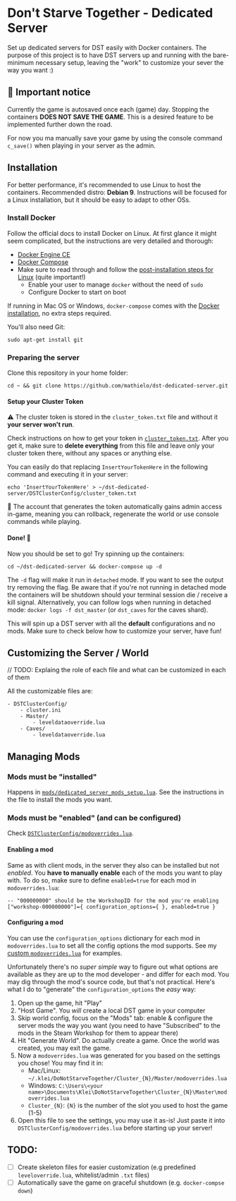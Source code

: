 # Don't Starve Together - Dedicated Server

Set up dedicated servers for DST easily with Docker containers. The purpose of this project is to have DST servers up and running with the bare-minimum necessary setup, leaving the "work" to customize your sever the way you want :)

## :construction: Important notice

Currently the game is autosaved once each (game) day. Stopping the containers **DOES NOT SAVE THE GAME**. This is a desired feature to be implemented further down the road. 

For now you ma manually save your game by using the console command `c_save()` when playing in your server as the admin.

## Installation

For better performance, it's recommended to use Linux to host the containers. Recommended distro: **Debian 9**. Instructions will be focused for a Linux installation, but it should be easy to adapt to other OSs.

### Install Docker

Follow the official docs to install Docker on Linux. At first glance it might seem complicated, but the instructions are very detailed and thorough:

* [Docker Engine CE](https://docs.docker.com/engine/installation/linux/docker-ce/debian/#set-up-the-repository)
* [Docker Compose](https://docs.docker.com/compose/install/#install-compose)
* Make sure to read through and follow the [post-installation steps for Linux](https://docs.docker.com/engine/installation/linux/linux-postinstall/) (quite important!)
  * Enable your user to manage `docker` without the need of `sudo`
  * Configure Docker to start on boot

If running in Mac OS or Windows, `docker-compose` comes with the [Docker installation](https://docs.docker.com/engine/installation/#desktop), no extra steps required.

You'll also need Git:

    sudo apt-get install git


### Preparing the server

Clone this repository in your home folder:

    cd ~ && git clone https://github.com/mathielo/dst-dedicated-server.git

#### Setup your Cluster Token

:warning: The cluster token is stored in the `cluster_token.txt` file and without it **your server won't run**.

Check instructions on how to get your token in [`cluster_token.txt`](./DSTClusterConfig/cluster_token.txt). After you get it, make sure to **delete everything** from this file and leave only your cluster token there, without any spaces or anything else.

You can easily do that replacing `InsertYourTokenHere` in the following command and executing it in your server:

    echo 'InsertYourTokenHere' > ~/dst-dedicated-server/DSTClusterConfig/cluster_token.txt

:closed_lock_with_key: The account that generates the token automatically gains admin access in-game, meaning you can rollback, regenerate the world or use console commands while playing. 

#### Done! :rainbow:

Now you should be set to go! Try spinning up the containers:

    cd ~/dst-dedicated-server && docker-compose up -d

The `-d` flag will make it run in `detached` mode. If you want to see the output try removing the flag. Be aware that if you're not running in detached mode the containers will be shutdown should your terminal session die / receive a kill signal. Alternatively, you can follow logs when running in detached mode: `docker logs -f dst_master` (or `dst_caves` for the caves shard).

This will spin up a DST server with all the **default** configurations and no mods. Make sure to check below how to customize your server, have fun!

## Customizing the Server / World

// TODO: Explaing the role of each file and what can be customized in each of them

All the customizable files are:

```
- DSTClusterConfig/
	- cluster.ini
	- Master/
		- leveldataoverride.lua
	- Caves/
		- leveldataoverride.lua
```

## Managing Mods

### Mods must be "installed"

Happens in [`mods/dedicated_server_mods_setup.lua`](./mods/dedicated_server_mods_setup.lua). See the instructions in the file to install the mods you want.

### Mods must be "enabled" (and can be configured)

Check [`DSTClusterConfig/modoverrides.lua`](./DSTClusterConfig/modoverrides.lua).

#### Enabling a mod

Same as with client mods, in the server they also can be installed but not _enabled_. You **have to manually enable** each of the mods you want to play with. To do so, make sure to define `enabled=true` for each mod in `modoverrides.lua`:

    -- "000000000" should be the WorkshopID for the mod you're enabling
    ["workshop-000000000"]={ configuration_options={ }, enabled=true }

#### Configuring a mod

You can use the `configuration_options` dictionary for each mod in `modoverrides.lua` to set all the config options the mod supports. See my [custom `modoverrides.lua`](./DSTClusterConfig/modoverrides-custom.lua) for examples.

Unfortunately there's no _super simple_ way to figure out what options are available as they are up to the mod developer - and differ for each mod. You may dig through the mod's source code, but that's not practical. Here's what I do to "generate" the `configuration_options` the _easy_ way:

1. Open up the game, hit "Play"
1. "Host Game". You _will_ create a local DST game in your computer
1. Skip world config, focus on the "Mods" tab: enable & configure the server mods the way you want (you need to have "Subscribed" to the mods in the Steam Workshop for them to appear there)
1. Hit "Generate World". Do actually create a game. Once the world was created, you may exit the game.
1. Now a `modoverrides.lua` was generated for you based on the settings you chose! You may find it in:
    * Mac/Linux: `~/.klei/DoNotStarveTogether/Cluster_{N}/Master/modoverrides.lua`
    * Windows: `C:\Users\<your name>\Documents\Klei\DoNotStarveTogether\Cluster_{N}\Master\modoverrides.lua`
    * `Cluster_{N}`: `{N}` is the number of the slot you used to host the game (1-5)
1. Open this file to see the settings, you may use it as-is! Just paste it into `DSTClusterConfig/modoverrides.lua` before starting up your server!

## TODO:

- [ ] Create skeleton files for easier customization (e.g predefined `leveloverride.lua`, whitelist/admin `.txt` files)
- [ ] Automatically save the game on graceful shutdown (e.g. `docker-compse down`)
